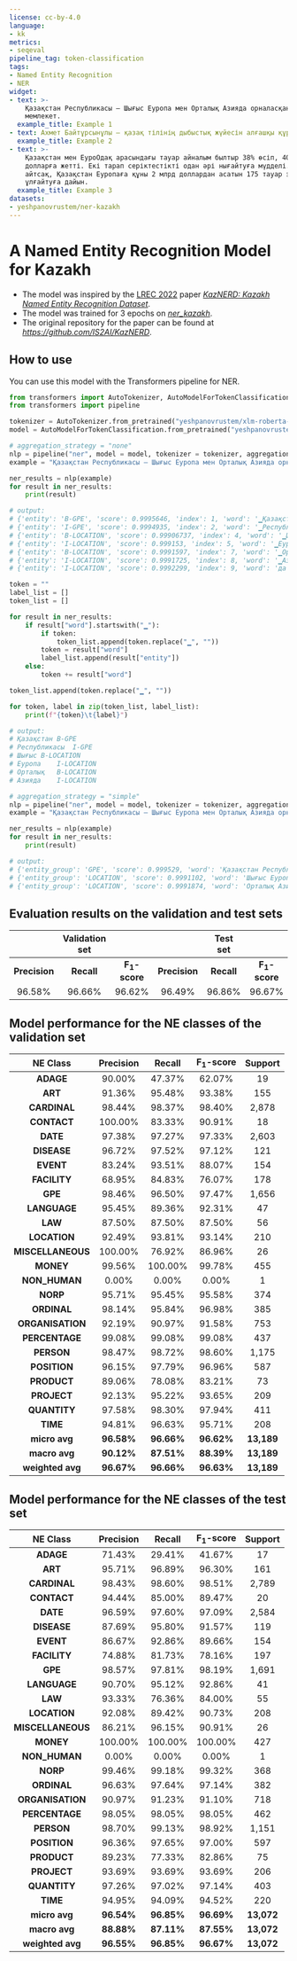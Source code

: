 ```yaml
---
license: cc-by-4.0
language:
- kk
metrics:
- seqeval
pipeline_tag: token-classification
tags:
- Named Entity Recognition
- NER
widget:
- text: >-
    Қазақстан Республикасы — Шығыс Еуропа мен Орталық Азияда орналасқан
    мемлекет.
  example_title: Example 1
- text: Ахмет Байтұрсынұлы — қазақ тілінің дыбыстық жүйесін алғашқы құрған ғалым.
  example_title: Example 2
- text: >-
    Қазақстан мен ЕуроОдақ арасындағы тауар айналым былтыр 38% өсіп, 40 миллиард
    долларға жетті. Екі тарап серіктестікті одан әрі нығайтуға мүдделі. Атап
    айтсақ, Қазақстан Еуропаға құны 2 млрд доллардан асатын 175 тауар экспорттын
    ұлғайтуға дайын.
  example_title: Example 3
datasets:
- yeshpanovrustem/ner-kazakh
---
```


# A Named Entity Recognition Model for Kazakh
- The model was inspired by the [LREC 2022](https://lrec2022.lrec-conf.org/en/) paper [*KazNERD: Kazakh Named Entity Recognition Dataset*](https://aclanthology.org/2022.lrec-1.44).
- The model was trained for 3 epochs on [*ner_kazakh*](https://huggingface.co/datasets/yeshpanovrustem/kaznerd_cleaned).
- The original repository for the paper can be found at *https://github.com/IS2AI/KazNERD*.

## How to use
You can use this model with the Transformers pipeline for NER. 

```python
from transformers import AutoTokenizer, AutoModelForTokenClassification
from transformers import pipeline

tokenizer = AutoTokenizer.from_pretrained("yeshpanovrustem/xlm-roberta-large-ner-kazakh")
model = AutoModelForTokenClassification.from_pretrained("yeshpanovrustem/xlm-roberta-large-ner-kazakh")

# aggregation_strategy = "none"
nlp = pipeline("ner", model = model, tokenizer = tokenizer, aggregation_strategy = "none")
example = "Қазақстан Республикасы — Шығыс Еуропа мен Орталық Азияда орналасқан мемлекет."

ner_results = nlp(example)
for result in ner_results:
    print(result)

# output:
# {'entity': 'B-GPE', 'score': 0.9995646, 'index': 1, 'word': '▁Қазақстан', 'start': 0, 'end': 9}
# {'entity': 'I-GPE', 'score': 0.9994935, 'index': 2, 'word': '▁Республикасы', 'start': 10, 'end': 22}
# {'entity': 'B-LOCATION', 'score': 0.99906737, 'index': 4, 'word': '▁Шығыс', 'start': 25, 'end': 30}
# {'entity': 'I-LOCATION', 'score': 0.999153, 'index': 5, 'word': '▁Еуропа', 'start': 31, 'end': 37}
# {'entity': 'B-LOCATION', 'score': 0.9991597, 'index': 7, 'word': '▁Орталық', 'start': 42, 'end': 49}
# {'entity': 'I-LOCATION', 'score': 0.9991725, 'index': 8, 'word': '▁Азия', 'start': 50, 'end': 54}
# {'entity': 'I-LOCATION', 'score': 0.9992299, 'index': 9, 'word': 'да', 'start': 54, 'end': 56}

token = ""
label_list = []
token_list = []

for result in ner_results:
    if result["word"].startswith("▁"):
        if token:
            token_list.append(token.replace("▁", ""))
        token = result["word"]
        label_list.append(result["entity"])
    else:
        token += result["word"]

token_list.append(token.replace("▁", ""))

for token, label in zip(token_list, label_list):
    print(f"{token}\t{label}")

# output:
# Қазақстан	B-GPE
# Республикасы	I-GPE
# Шығыс	B-LOCATION
# Еуропа	I-LOCATION
# Орталық	B-LOCATION
# Азияда	I-LOCATION

# aggregation_strategy = "simple"
nlp = pipeline("ner", model = model, tokenizer = tokenizer, aggregation_strategy = "simple")
example = "Қазақстан Республикасы — Шығыс Еуропа мен Орталық Азияда орналасқан мемлекет."

ner_results = nlp(example)
for result in ner_results:
    print(result)

# output:
# {'entity_group': 'GPE', 'score': 0.999529, 'word': 'Қазақстан Республикасы', 'start': 0, 'end': 22}
# {'entity_group': 'LOCATION', 'score': 0.9991102, 'word': 'Шығыс Еуропа', 'start': 25, 'end': 37}
# {'entity_group': 'LOCATION', 'score': 0.9991874, 'word': 'Орталық Азияда', 'start': 42, 'end': 56}

```

## Evaluation results on the validation and test sets
|  | Validation set |  |  | Test set|  |
|:---:| :---: | :---: | :---: | :---: | :---: |
| **Precision** | **Recall** | **F<sub>1</sub>-score** | **Precision** | **Recall** | **F<sub>1</sub>-score** |
| 96.58% | 96.66% | 96.62% | 96.49% | 96.86% | 96.67% |

## Model performance for the NE classes of the validation set
| NE Class | Precision | Recall | F<sub>1</sub>-score | Support |
| :---: | :---: | :---: | :---: | :---: |
| **ADAGE** | 90.00% | 47.37% | 62.07% | 19 |
| **ART** | 91.36% | 95.48% | 93.38% | 155 |
| **CARDINAL** | 98.44% | 98.37% | 98.40% | 2,878 |
| **CONTACT** | 100.00% | 83.33% | 90.91% | 18 |
| **DATE** | 97.38% | 97.27% | 97.33% | 2,603 |
| **DISEASE** | 96.72% | 97.52% | 97.12% | 121 |
| **EVENT** | 83.24% | 93.51% | 88.07% | 154 |
| **FACILITY** | 68.95% | 84.83% | 76.07% | 178 |
| **GPE** | 98.46% | 96.50% | 97.47% | 1,656 |
| **LANGUAGE** | 95.45% | 89.36% | 92.31% | 47 |
| **LAW** | 87.50% | 87.50% | 87.50% | 56 |
| **LOCATION** | 92.49% | 93.81% | 93.14% | 210 |
| **MISCELLANEOUS** | 100.00% | 76.92% | 86.96% | 26 |
| **MONEY** | 99.56% | 100.00% | 99.78% | 455 |
| **NON_HUMAN** | 0.00% | 0.00% | 0.00% | 1 |
| **NORP** | 95.71% | 95.45% | 95.58% | 374 |
| **ORDINAL** | 98.14% | 95.84% | 96.98% | 385 |
| **ORGANISATION** | 92.19% | 90.97% | 91.58% | 753 |
| **PERCENTAGE** | 99.08% | 99.08% | 99.08% | 437 |
| **PERSON** | 98.47% | 98.72% | 98.60% | 1,175 |
| **POSITION** | 96.15% | 97.79% | 96.96% | 587 |
| **PRODUCT** | 89.06% | 78.08% | 83.21% | 73 |
| **PROJECT** | 92.13% | 95.22% | 93.65% | 209 |
| **QUANTITY** | 97.58% | 98.30% | 97.94% | 411 |
| **TIME** | 94.81% | 96.63% | 95.71% | 208 |
| **micro avg** | **96.58%** | **96.66%** | **96.62%** | **13,189** |
| **macro avg** | **90.12%** | **87.51%** | **88.39%** | **13,189** |
| **weighted avg** | **96.67%** | **96.66%** | **96.63%** | **13,189** |

## Model performance for the NE classes of the test set
| NE Class | Precision | Recall | F<sub>1</sub>-score | Support |
| :---: | :---: | :---: | :---: | :---: |
| **ADAGE** | 71.43% | 29.41% | 41.67% | 17 |
| **ART** | 95.71% | 96.89% | 96.30% | 161 |
| **CARDINAL** | 98.43% | 98.60% | 98.51% | 2,789 |
| **CONTACT** | 94.44% | 85.00% | 89.47% | 20 |
| **DATE** | 96.59% | 97.60% | 97.09% | 2,584 |
| **DISEASE** | 87.69% | 95.80% | 91.57% | 119 |
| **EVENT** | 86.67% | 92.86% | 89.66% | 154 |
| **FACILITY** | 74.88% | 81.73% | 78.16% | 197 |
| **GPE** | 98.57% | 97.81% | 98.19% | 1,691 |
| **LANGUAGE** | 90.70% | 95.12% | 92.86% | 41 |
| **LAW** | 93.33% | 76.36% | 84.00% | 55 |
| **LOCATION** | 92.08% | 89.42% | 90.73% | 208 |
| **MISCELLANEOUS** | 86.21% | 96.15% | 90.91% | 26 |
| **MONEY** | 100.00% | 100.00% | 100.00% | 427 |
| **NON_HUMAN** | 0.00% | 0.00% | 0.00% | 1 |
| **NORP** | 99.46% | 99.18% | 99.32% | 368 |
| **ORDINAL** | 96.63% | 97.64% | 97.14% | 382 |
| **ORGANISATION** | 90.97% | 91.23% | 91.10% | 718 |
| **PERCENTAGE** | 98.05% | 98.05% | 98.05% | 462 |
| **PERSON** | 98.70% | 99.13% | 98.92% | 1,151 |
| **POSITION** | 96.36% | 97.65% | 97.00% | 597 |
| **PRODUCT** | 89.23% | 77.33% | 82.86% | 75 |
| **PROJECT** | 93.69% | 93.69% | 93.69% | 206 |
| **QUANTITY** | 97.26% | 97.02% | 97.14% | 403 |
| **TIME** | 94.95% | 94.09% | 94.52% | 220 |
| **micro avg** | **96.54%** | **96.85%** | **96.69%** | **13,072** |
| **macro avg** | **88.88%** | **87.11%** | **87.55%** | **13,072** |
| **weighted avg** | **96.55%** | **96.85%** | **96.67%** | **13,072** |